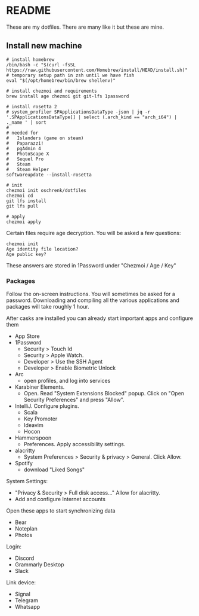 # README #

These are my dotfiles. There are many like it but these are mine.

## Install new machine

```
# install homebrew
/bin/bash -c "$(curl -fsSL https://raw.githubusercontent.com/Homebrew/install/HEAD/install.sh)"
# temporary setup path in zsh until we have fish
eval "$(/opt/homebrew/bin/brew shellenv)"

# install chezmoi and requirements
brew install age chezmoi git git-lfs 1password

# install rosetta 2
# system_profiler SPApplicationsDataType -json | jq -r '.SPApplicationsDataType[] | select (.arch_kind == "arch_i64") | ._name ' | sort
#
# needed for
#   Islanders (game on steam)
#   Paparazzi!
#   pgAdmin 4
#   PhotoScape X
#   Sequel Pro
#   Steam
#   Steam Helper
softwareupdate --install-rosetta

# init
chezmoi init oschrenk/dotfiles
chezmoi cd
git lfs install
git lfs pull

# apply
chezmoi apply
```

Certain files require age decryption. You will be asked a few questions:

```
chezmoi init
Age identity file location?
Age public key?
```

These answers are stored in 1Password under "Chezmoi / Age / Key"

### Packages

Follow the on-screen instructions. You will sometimes be asked for a password.
Downloading and compiling all the various applications and packages will take roughly 1 hour.

After casks are installed you can already start important apps and configure them

- App Store
- 1Password
  - Security > Touch Id
  - Security > Apple Watch.
  - Developer > Use the SSH Agent
  - Developer > Enable Biometric Unlock
- Arc
  - open profiles, and log into services
- Karabiner Elements.
  - Open. Read "System Extensions Blocked" popup. Click on "Open Security Preferences" and press "Allow".
- IntelliJ. Configure plugins.
  - Scala
  - Key Promoter
  - Ideavim
  - Hocon
- Hammerspoon
  - Preferences. Apply accessibility settings.
- alacritty
  - System Preferences > Security & privacy > General. Click Allow.
- Spotify
  - download "Liked Songs"

System Settings:
- "Privacy & Security > Full disk access..." Allow for alacritty.
- Add and configure Internet accounts

Open these apps to start synchronizing data
- Bear
- Noteplan
- Photos

Login:
- Discord
- Grammarly Desktop
- Slack

Link device:
- Signal
- Telegram
- Whatsapp
